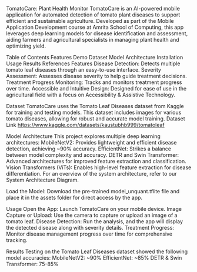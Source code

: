 TomatoCare: Plant Health Monitor
TomatoCare is an AI-powered mobile application for automated detection of tomato plant diseases to support efficient and sustainable agriculture. Developed as part of the Mobile Application Development course at Amrita School of Computing, this app leverages deep learning models for disease identification and assessment, aiding farmers and agricultural specialists in managing plant health and optimizing yield.

Table of Contents
Features
Demo
Dataset
Model Architecture
Installation
Usage
Results
References
Features
Disease Detection: Detects multiple tomato leaf diseases through an easy-to-use interface.
Severity Assessment: Assesses disease severity to help guide treatment decisions.
Treatment Progress Monitoring: Tracks and monitors treatment progress over time.
Accessible and Intuitive Design: Designed for ease of use in the agricultural field with a focus on Accessibility & Assistive Technology.


Dataset
TomatoCare uses the Tomato Leaf Diseases dataset from Kaggle for training and testing models. This dataset includes images for various tomato diseases, allowing for robust and accurate model training. Dataset Link
https://www.kaggle.com/datasets/kaustubhb999/tomatoleaf

Model Architecture
This project explores multiple deep learning architectures:
MobileNetV2: Provides lightweight and efficient disease detection, achieving ~90% accuracy.
EfficientNet: Strikes a balance between model complexity and accuracy.
DETR and Swin Transformer: Advanced architectures for improved feature extraction and classification.
Vision Transformers (ViTs): Enables high-level feature extraction for disease differentiation.
For an overview of the system architecture, refer to our System Architecture Diagram.


Load the Model: Download the pre-trained model_unquant.tflite file and place it in the assets folder for direct access by the app.

Usage
Open the App: Launch TomatoCare on your mobile device.
Image Capture or Upload: Use the camera to capture or upload an image of a tomato leaf.
Disease Detection: Run the analysis, and the app will display the detected disease along with severity details.
Treatment Progress: Monitor disease management progress over time for comprehensive tracking.

Results
Testing on the Tomato Leaf Diseases dataset showed the following model accuracies:
MobileNetV2: ~90%
EfficientNet: ~85%
DETR & Swin Transformer: 75-85%
